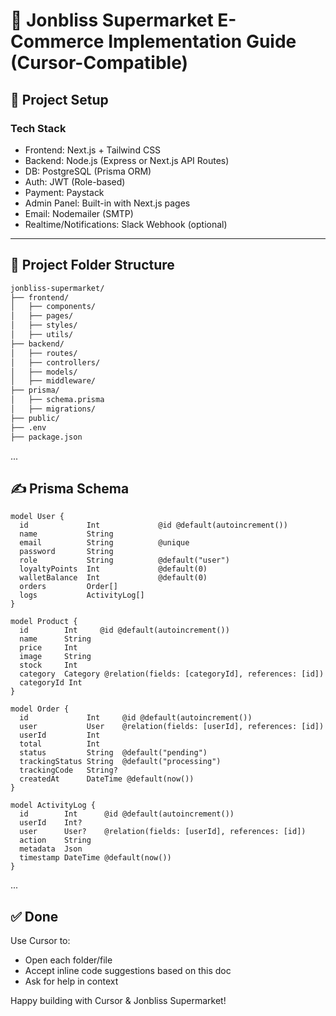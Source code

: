 
# 🛒 Jonbliss Supermarket E-Commerce Implementation Guide (Cursor-Compatible)

## 🔧 Project Setup

### Tech Stack

- Frontend: Next.js + Tailwind CSS
- Backend: Node.js (Express or Next.js API Routes)
- DB: PostgreSQL (Prisma ORM)
- Auth: JWT (Role-based)
- Payment: Paystack
- Admin Panel: Built-in with Next.js pages
- Email: Nodemailer (SMTP)
- Realtime/Notifications: Slack Webhook (optional)

---

## 📁 Project Folder Structure

```txt
jonbliss-supermarket/
├── frontend/
│   ├── components/
│   ├── pages/
│   ├── styles/
│   ├── utils/
├── backend/
│   ├── routes/
│   ├── controllers/
│   ├── models/
│   ├── middleware/
├── prisma/
│   ├── schema.prisma
│   ├── migrations/
├── public/
├── .env
├── package.json
```

...

## ✍️ Prisma Schema

```prisma
model User {
  id             Int             @id @default(autoincrement())
  name           String
  email          String          @unique
  password       String
  role           String          @default("user")
  loyaltyPoints  Int             @default(0)
  walletBalance  Int             @default(0)
  orders         Order[]
  logs           ActivityLog[]
}

model Product {
  id        Int     @id @default(autoincrement())
  name      String
  price     Int
  image     String
  stock     Int
  category  Category @relation(fields: [categoryId], references: [id])
  categoryId Int
}

model Order {
  id             Int     @id @default(autoincrement())
  user           User    @relation(fields: [userId], references: [id])
  userId         Int
  total          Int
  status         String  @default("pending")
  trackingStatus String  @default("processing")
  trackingCode   String?
  createdAt      DateTime @default(now())
}

model ActivityLog {
  id        Int      @id @default(autoincrement())
  userId    Int?
  user      User?    @relation(fields: [userId], references: [id])
  action    String
  metadata  Json
  timestamp DateTime @default(now())
}
```

...

## ✅ Done

Use Cursor to:
- Open each folder/file
- Accept inline code suggestions based on this doc
- Ask for help in context

Happy building with Cursor & Jonbliss Supermarket!
